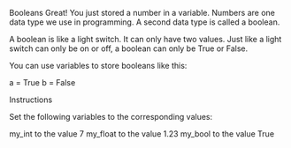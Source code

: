 Booleans
Great! You just stored a number in a variable. Numbers are one data type we use in programming. A second data type is called a boolean.

A boolean is like a light switch. It can only have two values. Just like a light switch can only be on or off, a boolean can only be True or False.

You can use variables to store booleans like this:

a = True
b = False

Instructions

Set the following variables to the corresponding values:

my_int to the value 7
my_float to the value 1.23
my_bool to the value True
